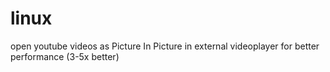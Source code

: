 # linux
 open youtube videos as Picture In Picture in external videoplayer for better performance (3-5x better)
